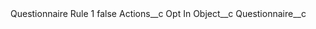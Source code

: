 <?xml version="1.0" encoding="UTF-8"?>
<CustomMetadata xmlns="http://soap.sforce.com/2006/04/metadata" xmlns:xsi="http://www.w3.org/2001/XMLSchema-instance" xmlns:xsd="http://www.w3.org/2001/XMLSchema">
    <label>Questionnaire Rule 1</label>
    <protected>false</protected>
    <values>
        <field>Actions__c</field>
        <value xsi:type="xsd:string">Opt In</value>
    </values>
    <values>
        <field>Object__c</field>
        <value xsi:type="xsd:string">Questionnaire__c</value>
    </values>
</CustomMetadata>
